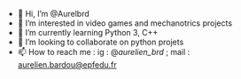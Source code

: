 - 👋 Hi, I’m @Aurelbrd
- 👀 I’m interested in video games and mechanotrics projects
- 🌱 I’m currently learning Python 3, C++
- 💞️ I’m looking to collaborate on python projets
- 📫 How to reach me : ig : @_aurelien_brd_ ; mail : aurelien.bardou@epfedu.fr

<!---
Aurelbrd/Aurelbrd is a ✨ special ✨ repository because its `README.md` (this file) appears on your GitHub profile.
You can click the Preview link to take a look at your changes.
--->
